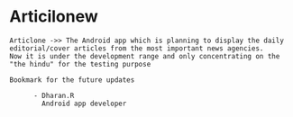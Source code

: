 # Articilonew
    Articlone ->> The Android app which is planning to display the daily editorial/cover articles from the most important news agencies.
    Now it is under the development range and only concentrating on the "the hindu" for the testing purpose
   
    Bookmark for the future updates
     
          - Dharan.R
            Android app developer
         

